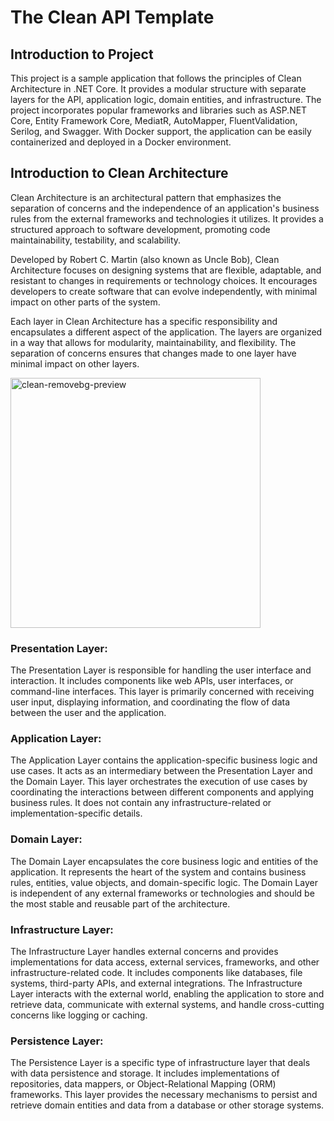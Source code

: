 # The Clean API Template 

## Introduction to Project
This project is a sample application that follows the principles of Clean Architecture in .NET Core. It provides a modular structure with separate layers for the API, application logic, domain entities, and infrastructure. The project incorporates popular frameworks and libraries such as ASP.NET Core, Entity Framework Core, MediatR, AutoMapper, FluentValidation, Serilog, and Swagger. With Docker support, the application can be easily containerized and deployed in a Docker environment.

## Introduction to Clean Architecture
Clean Architecture is an architectural pattern that emphasizes the separation of concerns and the independence of an application's business rules from the external frameworks and technologies it utilizes. It provides a structured approach to software development, promoting code maintainability, testability, and scalability.

Developed by Robert C. Martin (also known as Uncle Bob), Clean Architecture focuses on designing systems that are flexible, adaptable, and resistant to changes in requirements or technology choices. It encourages developers to create software that can evolve independently, with minimal impact on other parts of the system.

Each layer in Clean Architecture has a specific responsibility and encapsulates a different aspect of the application. The layers are organized in a way that allows for modularity, maintainability, and flexibility. The separation of concerns ensures that changes made to one layer have minimal impact on other layers.

<img width="400" alt="clean-removebg-preview" src="https://github.com/edinSahbaz/clean-api-template/assets/47791892/5d3afb3b-042e-417f-a7fd-75f6647d5118">

### Presentation Layer:
The Presentation Layer is responsible for handling the user interface and interaction. It includes components like web APIs, user interfaces, or command-line interfaces. This layer is primarily concerned with receiving user input, displaying information, and coordinating the flow of data between the user and the application.

### Application Layer:
The Application Layer contains the application-specific business logic and use cases. It acts as an intermediary between the Presentation Layer and the Domain Layer. This layer orchestrates the execution of use cases by coordinating the interactions between different components and applying business rules. It does not contain any infrastructure-related or implementation-specific details.

### Domain Layer:
The Domain Layer encapsulates the core business logic and entities of the application. It represents the heart of the system and contains business rules, entities, value objects, and domain-specific logic. The Domain Layer is independent of any external frameworks or technologies and should be the most stable and reusable part of the architecture.

### Infrastructure Layer:
The Infrastructure Layer handles external concerns and provides implementations for data access, external services, frameworks, and other infrastructure-related code. It includes components like databases, file systems, third-party APIs, and external integrations. The Infrastructure Layer interacts with the external world, enabling the application to store and retrieve data, communicate with external systems, and handle cross-cutting concerns like logging or caching.

### Persistence Layer:
The Persistence Layer is a specific type of infrastructure layer that deals with data persistence and storage. It includes implementations of repositories, data mappers, or Object-Relational Mapping (ORM) frameworks. This layer provides the necessary mechanisms to persist and retrieve domain entities and data from a database or other storage systems.
